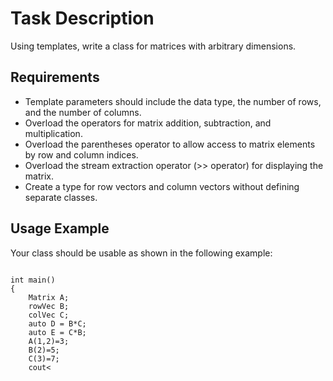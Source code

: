 <!DOCTYPE html>
<html>

<!-- Task Description -->
<h1>Task Description</h1>

<p>Using templates, write a class for matrices with arbitrary dimensions.</p>

<h2>Requirements</h2>
<ul>
    <li>Template parameters should include the data type, the number of rows, and the number of columns.</li>
    <li>Overload the operators for matrix addition, subtraction, and multiplication.</li>
    <li>Overload the parentheses operator to allow access to matrix elements by row and column indices.</li>
    <li>Overload the stream extraction operator (>> operator) for displaying the matrix.</li>
    <li>Create a type for row vectors and column vectors without defining separate classes.</li>
</ul>

<h2>Usage Example</h2>
<p>Your class should be usable as shown in the following example:</p>
<pre><code>
int main()
{
    Matrix<float,3,4> A;
    rowVec<int,4> B;
    colVec<int,4> C;
    auto D = B*C;
    auto E = C*B;
    A(1,2)=3;
    B(2)=5;
    C(3)=7;
    cout<<A<<B<<C<<endl;
    return 0;
}
</code></pre>

</html>
